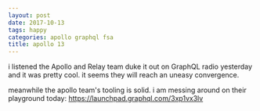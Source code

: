 ```yaml
---
layout: post
date: 2017-10-13
tags: happy
categories: apollo graphql fsa
title: apollo 13
---
```


i listened the Apollo and Relay team duke it out on GraphQL radio yesterday and it was pretty cool. it seems they will reach an uneasy convergence.

meanwhile the apollo team's tooling is solid. i am messing around on their playground today: <https://launchpad.graphql.com/3xp1vx3lv>
